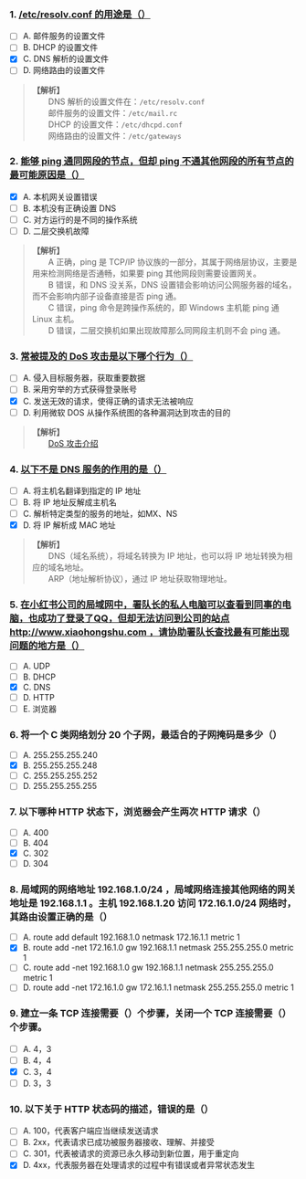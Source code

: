 ### 1. [/etc/resolv.conf 的用途是（）](https://www.nowcoder.com/questionTerminal/91ca0f351f6549e4a560bc2b4a8350f9)
- [ ] A. 邮件服务的设置文件
- [ ] B. DHCP 的设置文件
- [x] C. DNS 解析的设置文件
- [ ] D. 网络路由的设置文件

> **【解析】**<br>
> 　　DNS 解析的设置文件在：`/etc/resolv.conf`<br>
> 　　邮件服务的设置文件：`/etc/mail.rc`<br>
> 　　DHCP 的设置文件：`/etc/dhcpd.conf`<br>
> 　　网络路由的设置文件：`/etc/gateways`<br>

### 2. [能够 ping 通同网段的节点，但却 ping 不通其他网段的所有节点的最可能原因是（）](https://www.nowcoder.com/questionTerminal/004d52649de4471896683e7aa33e0891)
- [x] A. 本机网关设置错误
- [ ] B. 本机没有正确设置 DNS
- [ ] C. 对方运行的是不同的操作系统
- [ ] D. 二层交换机故障

> **【解析】**<br>
> 　　A 正确，ping 是 TCP/IP 协议族的一部分，其属于网络层协议，主要是用来检测网络是否通畅，如果要 ping 其他网段则需要设置网关。<br>
> 　　B 错误，和 DNS 没关系，DNS 设置错会影响访问公网服务器的域名，而不会影响内部子设备直接是否 ping 通。<br>
> 　　C 错误，ping 命令是跨操作系统的，即 Windows 主机能 ping 通 Linux 主机。<br>
> 　　D 错误，二层交换机如果出现故障那么同网段主机则不会 ping 通。<br>

### 3. [常被提及的 DoS 攻击是以下哪个行为（）](https://www.nowcoder.com/questionTerminal/9855892ed9224c068dabf02a5f5f55f6)
- [ ] A. 侵入目标服务器，获取重要数据
- [ ] B. 采用穷举的方式获得登录账号
- [x] C. 发送无效的请求，使得正确的请求无法被响应
- [ ] D. 利用微软 DOS 从操作系统图的各种漏洞达到攻击的目的

> **【解析】**<br>
> 　　[DoS 攻击介绍](https://baike.baidu.com/item/dos%E6%94%BB%E5%87%BB)<br>

### 4. [以下不是 DNS 服务的作用的是（）](https://www.nowcoder.com/questionTerminal/120b9663b7804b5fbb337d4ac3a40cc3)
- [ ] A. 将主机名翻译到指定的 IP 地址
- [ ] B. 将 IP 地址反解成主机名
- [ ] C. 解析特定类型的服务的地址，如MX、NS
- [x] D. 将 IP 解析成 MAC 地址

> **【解析】**<br>
> 　　DNS（域名系统），将域名转换为 IP 地址，也可以将 IP 地址转换为相应的域名地址。<br>
> 　　ARP（地址解析协议），通过 IP 地址获取物理地址。<br>

### 5. [在小红书公司的局域网中，署队长的私人电脑可以查看到同事的电脑，也成功了登录了QQ，但却无法访问到公司的站点 http://www.xiaohongshu.com ，请协助署队长查找最有可能出现问题的地方是（）](https://www.nowcoder.com/questionTerminal/11be1db1e87648e5b22e0d4edfe4353c)
- [ ] A. UDP
- [ ] B. DHCP
- [x] C. DNS
- [ ] D. HTTP
- [ ] E. 浏览器

### 6. 将一个 C 类网络划分 20 个子网，最适合的子网掩码是多少（）
- [ ] A. 255.255.255.240
- [x] B. 255.255.255.248
- [ ] C. 255.255.255.252
- [ ] D. 255.255.255.255

### 7. 以下哪种 HTTP 状态下，浏览器会产生两次 HTTP 请求（）
- [ ] A. 400
- [ ] B. 404
- [x] C. 302
- [ ] D. 304

### 8. 局域网的网络地址 192.168.1.0/24 ，局域网络连接其他网络的网关地址是 192.168.1.1 。主机 192.168.1.20 访问 172.16.1.0/24 网络时，其路由设置正确的是（）
- [ ] A. route add default 192.168.1.0 netmask 172.16.1.1 metric 1
- [x] B. route add -net 172.16.1.0 gw 192.168.1.1 netmask 255.255.255.0 metric 1
- [ ] C. route add -net 192.168.1.0 gw 192.168.1.1 netmask 255.255.255.0 metric 1
- [ ] D. route add -net 172.16.1.0 gw 172.16.1.1 netmask 255.255.255.0 metric 1

### 9. 建立一条 TCP 连接需要（）个步骤，关闭一个 TCP 连接需要（）个步骤。
- [ ] A. 4，3
- [ ] B. 4，4
- [x] C. 3，4
- [ ] D. 3，3

### 10. 以下关于 HTTP 状态码的描述，错误的是（）
- [ ] A. 100，代表客户端应当继续发送请求
- [ ] B. 2xx，代表请求已成功被服务器接收、理解、并接受
- [ ] C. 301，代表被请求的资源已永久移动到新位置，用于重定向
- [x] D. 4xx，代表服务器在处理请求的过程中有错误或者异常状态发生
